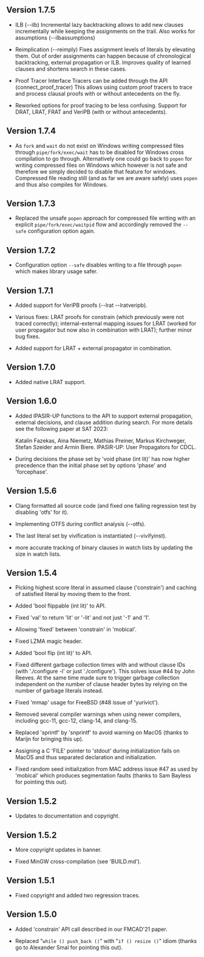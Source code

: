 Version 1.7.5
-------------

 - ILB (--ilb)
   Incremental lazy backtracking allows to add new clauses
   incrementally while keeping the assignments on the trail.
   Also works for assumptions (--ilbassumptions)

 - Reimplication (--reimply)
   Fixes assignment levels of literals by elevating them.
   Out of order assignments can happen because of chronological
   backtracking, external propagation or ILB. Improves quality
   of learned clauses and shortens search in these cases.
   
 - Proof Tracer Interface
   Tracers can be added through the API (connect_proof_tracer)
   This allows using custom proof tracers to trace and process
   clausal proofs with or without antecedents on the fly.
   
 - Reworked options for proof tracing to be less confusing.
   Support for DRAT, LRAT, FRAT and VeriPB (with or without
   antecedents).

Version 1.7.4
-------------

 - As `fork` and `wait` do not exist on Windows writing compressed files
   through `pipe/fork/exec/wait` has to be disabled for Windows cross
   compilation to go through.  Alternatively one could go back to `popen`
   for writing compressed files on Windows which however is not safe and
   therefore we simply decided to disable that feature for windows.
   Compressed file reading still (and as far we are aware safely) uses
   `popen` and thus also compiles for Windows.

Version 1.7.3
-------------

 - Replaced the unsafe `popen` approach for compressed file writing
   with an explicit `pipe/fork/exec/waitpid` flow and accordingly
   removed the `--safe` configuration option again.

Version 1.7.2
-------------

- Configuration option `--safe` disables writing to a file
  through `popen` which makes library usage safer.

Version 1.7.1
-------------

 - Added support for VeriPB proofs (--lrat --lratveripb).

 - Various fixes: LRAT proofs for constrain (which previously were
   not traced correctly); internal-external mapping issues for LRAT
   (worked for user propagator but now also in combination with LRAT);
   further minor bug fixes.

 - Added support for LRAT + external propagator in combination.

Version 1.7.0
-------------

 - Added native LRAT support.

Version 1.6.0
-------------

 - Added IPASIR-UP functions to the API to support external propagation,
   external decisions, and clause addition during search.
   For more details see the following paper at SAT 2023:

   Katalin Fazekas, Aina Niemetz, Mathias Preiner, Markus Kirchweger,
   Stefan Szeider and Armin Biere. IPASIR-UP: User Propagators for CDCL.

 - During decisions the phase set by 'void phase (int lit)' has now
   higher precedence than the initial phase set by options 'phase' and
   'forcephase'.

Version 1.5.6
-------------

 - Clang formatted all source code (and fixed one failing regression
   test by disabling 'otfs' for it).

 - Implementing OTFS during conflict analysis (--otfs).

 - The last literal set by vivification is instantiated (--vivifyinst).

 - more accurate tracking of binary clauses in watch lists by updating
   the size in watch lists.

Version 1.5.4
-------------

- Picking highest score literal in assumed clause ('constrain')
  and caching of satisfied literal by moving them to the front.

- Added 'bool flippable (int lit)' to API.

- Fixed 'val' to return 'lit' or '-lit' and not just '-1' and '1'.

- Allowing 'fixed' between 'constrain' in 'mobical'.

- Fixed LZMA magic header.

- Added 'bool flip (int lit)' to API.

- Fixed different garbage collection times with and without
  clause IDs (with './configure -l' or just './configure').
  This solves issue #44 by John Reeves.  At the same time
  made sure to trigger garbage collection independent on the
  number of clause header bytes by relying on the number of
  garbage literals instead.

- Fixed 'mmap' usage for FreeBSD (#48 issue of 'yurivict').

- Removed several compiler warnings when using newer compilers,
  including gcc-11, gcc-12, clang-14, and clang-15.

- Replaced 'sprintf' by 'snprintf' to avoid warning on MacOS
  (thanks to Marijn for bringing this up).

- Assigning a C 'FILE' pointer to 'stdout' during initialization
  fails on MacOS and thus separated declaration and initialization.

- Fixed random seed initialization from MAC address issue #47
  as used by 'mobical' which produces segmentation faults
  (thanks to Sam Bayless for pointing this out).

Version 1.5.2
-------------

- Updates to documentation and copyright.

Version 1.5.2
-------------

- More copyright updates in banner.

- Fixed MinGW cross-compilation (see 'BUILD.md').

Version 1.5.1
-------------

- Fixed copyright and added two regression traces.

Version 1.5.0
-------------

- Added 'constrain' API call described in our FMCAD'21 paper.

- Replaced "`while () push_back ()`" with "`if () resize ()`" idiom
  (thanks go to Alexander Smal for pointing this out).
